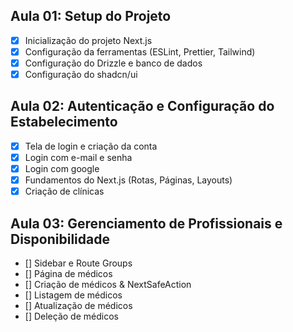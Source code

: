 ## Aula 01: Setup do Projeto

- [x] Inicialização do projeto Next.js
- [x] Configuração da ferramentas (ESLint, Prettier, Tailwind)
- [x] Configuração do Drizzle e banco de dados
- [x] Configuração do shadcn/ui

## Aula 02: Autenticação e Configuração do Estabelecimento

- [x] Tela de login e criação da conta
- [x] Login com e-mail e senha
- [x] Login com google
- [x] Fundamentos do Next.js (Rotas, Páginas, Layouts)
- [x] Criação de clínicas

## Aula 03: Gerenciamento de Profissionais e Disponibilidade

- [] Sidebar e Route Groups
- [] Página de médicos
- [] Criação de médicos & NextSafeAction
- [] Listagem de médicos
- [] Atualização de médicos
- [] Deleção de médicos
